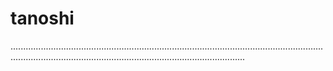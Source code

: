 # tanoshi
.........................................................................................................................................................................................................................